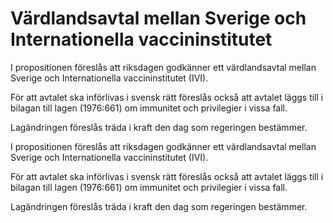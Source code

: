 # Värdlandsavtal mellan Sverige och Internationella vaccininstitutet

I propositionen föreslås att riksdagen godkänner ett värdlandsavtal mellan
Sverige och Internationella vaccininstitutet (IVI).

För att avtalet ska införlivas i svensk rätt föreslås också att avtalet läggs
till i bilagan till lagen (1976:661) om immunitet och privilegier i vissa fall.

Lagändringen föreslås träda i kraft den dag som regeringen bestämmer.

I propositionen föreslås att riksdagen godkänner ett värdlandsavtal mellan
Sverige och Internationella vaccininstitutet (IVI).

För att avtalet ska införlivas i svensk rätt föreslås också att avtalet läggs
till i bilagan till lagen (1976:661) om immunitet och privilegier i vissa fall.

Lagändringen föreslås träda i kraft den dag som regeringen bestämmer.
